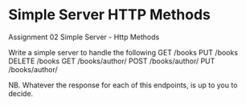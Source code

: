 # Simple Server HTTP Methods
 
Assignment 02
Simple Server - Http Methods

Write a simple server to handle the following
GET /books
PUT /books
DELETE /books
GET /books/author/
POST /books/author/
PUT /books/author/

NB. Whatever the response for each of this endpoints, is up to you to decide.
